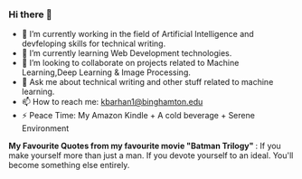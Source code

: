 ### Hi there 👋


- 🔭 I’m currently working in the field of Artificial Intelligence and devfeloping skills for technical writing.
- 🌱 I’m currently learning Web Development technologies.
- 👯 I’m looking to collaborate on projects related to Machine Learning,Deep Learning & Image Processing.
- 💬 Ask me about technical writing and other stuff related to machine learning.
- 📫 How to reach me: kbarhan1@binghamton.edu
- ⚡ Peace Time: My Amazon Kindle  + A cold beverage + Serene Environment 

<b>My Favourite Quotes from my favourite movie "Batman Trilogy" </b>: If you make yourself more than just a man. If you devote yourself to an ideal. You'll become something else entirely.
